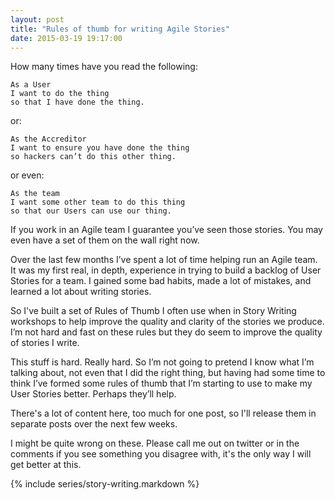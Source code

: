 ```yaml
---
layout: post
title: "Rules of thumb for writing Agile Stories"
date: 2015-03-19 19:17:00
---
```


How many times have you read the following:

    As a User
    I want to do the thing
    so that I have done the thing.

or:

    As the Accreditor
    I want to ensure you have done the thing
    so hackers can’t do this other thing.

or even:

    As the team
    I want some other team to do this thing
    so that our Users can use our thing.

If you work in an Agile team I guarantee you’ve seen those stories. You may even
have a set of them on the wall right now.

Over the last few months I’ve spent a lot of time helping run an Agile team. It
was my first real, in depth, experience in trying to build a backlog of User
Stories for a team. I gained some bad habits, made a lot of mistakes, and
learned a lot about writing stories.

So I've built a set of Rules of Thumb I often use when in Story Writing
workshops to help improve the quality and clarity of the stories we produce. I’m
not hard and fast on these rules but they do seem to improve the quality of
stories I write.

This stuff is hard. Really hard. So I’m not going to pretend I know what I’m
talking about, not even that I did the right thing, but having had some time to
think I’ve formed some rules of thumb that I’m starting to use to make my User
Stories better. Perhaps they’ll help.

There's a lot of content here, too much for one post, so I'll release them in
separate posts over the next few weeks.

I might be quite wrong on these. Please call me out on twitter or in the
comments if you see something you disagree with, it's the only way I will get
better at this.

{% include series/story-writing.markdown %}
